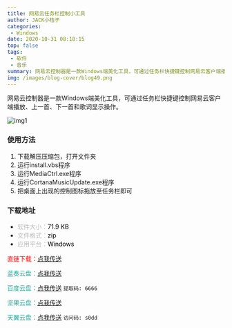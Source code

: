 ```yaml
---
title: 网易云任务栏控制小工具
author: JACK小桔子
categories: 
 - Windows
date: 2020-10-31 08:18:15
top: false
tags: 
 - 软件
 - 音乐
summary: 网易云控制器是一款Windows端美化工具，可通过任务栏快捷键控制网易云客户端播放、上一首、下一首和歌词显示操作。
img: /images/blog-cover/blog49.png
---
```

网易云控制器是一款Windows端美化工具，可通过任务栏快捷键控制网易云客户端播放、上一首、下一首和歌词显示操作。

![img1](/images/blog/blog49/img1.png "© JACK小桔子")

### 使用方法
1. 下载解压压缩包，打开文件夹
2. 运行install.vbs程序
3. 运行MediaCtrl.exe程序
4. 运行CortanaMusicUpdate.exe程序
5. 把桌面上出现的控制图标拖放至任务栏即可

### 下载地址
* <font color = #bcbcbc>软件大小：</font><font color = #000000>71.9 KB</font>
* <font color = #bcbcbc>文件格式：</font><font color = #000000>zip</font>
* <font color = #bcbcbc>应用平台：</font><font color = #000000>Windows</font>

<font color = #ff0000>直链下载：</font>[点我传送](https://vipxjz.vercel.app/resources/blog49/网易云控制器.zip)

<font color = #26a59a>蓝奏云盘：</font>[点我传送](https://xjz3103.lanzoux.com/iVOljhwblyf)

<font color = #26a59a>百度云盘：</font>[点我传送](https://pan.baidu.com/s/1iP2DLTk0zCGOgrD9mS2skQ)  `提取码: 6666`

<font color = #26a59a>坚果云盘：</font>[点我传送](https://www.jianguoyun.com/p/DdzK5zsQ8tX5CBiK3MkD)

<font color = #26a59a>天翼云盘：</font>[点我传送](https://cloud.189.cn/t/vQrYRf7Zfqeu)  `访问码: s0dd`